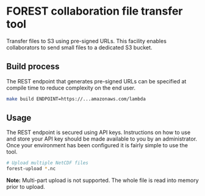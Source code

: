 # FOREST collaboration file transfer tool

Transfer files to S3 using pre-signed URLs. This facility
enables collaborators to send small files to a dedicated
S3 bucket.

## Build process

The REST endpoint that generates pre-signed URLs can
be specified at compile time to reduce complexity
on the end user.

```bash
make build ENDPOINT=https://...amazonaws.com/lambda
```

## Usage

The REST endpoint is secured using API keys. Instructions
on how to use and store your API key should be made
available to you by an administrator. Once your
environment has been configured it is fairly simple
to use the tool.

```bash
# Upload multiple NetCDF files
forest-upload *.nc
```

**Note:** Multi-part upload is not supported. The whole file is
read into memory prior to upload.
